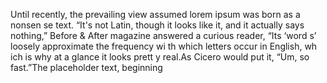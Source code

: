 Until recently, the prevailing view 
assumed lorem ipsum was born as a nonsen
se text. “It's not Latin, though it 
looks like it, and it actually 
says nothing,” Before & After magazine
 answered a curious reader, “Its ‘word
 s’ loosely approximate the frequency wi
 th which letters occur in English, wh
 ich is why at a glance it looks prett
 y real.As Cicero would put it, “Um, 
so fast.”The placeholder text, beginning 
